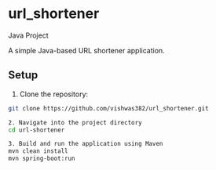 # url_shortener
Java Project

A simple Java-based URL shortener application.

## Setup

1. Clone the repository:
```bash
git clone https://github.com/vishwas382/url_shortener.git

2. Navigate into the project directory
cd url-shortener

3. Build and run the application using Maven
mvn clean install
mvn spring-boot:run
